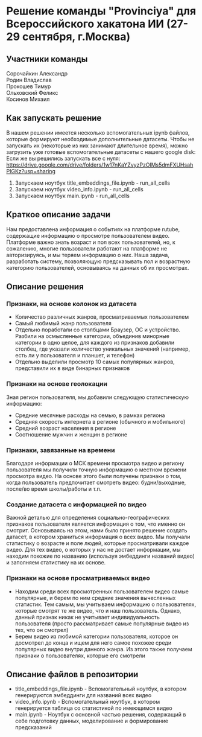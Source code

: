 # Решение команды "Provinciya" для Всероссийского хакатона ИИ (27-29 сентября, г.Москва)
## Участники команды
Сорочайкин Александр   
Родин Владислав  
Прокошев Тимур  
Ольховский Феликс  
Косинов Михаил
## Как запускать решение
В нашем решении имеется несколько вспомогательных ipynb файлов, которые формируют необходимые дополнительные датасеты. Чтобы не запускать их (некоторые из них занимают длительное время), можно загрузить уже готовые вспомогательные датасеты с нашего google disk:  
Если же вы решились запускать все с нуля: https://drive.google.com/drive/folders/1w17nKaYZvyzPzOlMs5dmFXUHsahPIGKz?usp=sharing
1. Запускаем ноутбук title_embeddings_file.ipynb - run_all_cells
2. Запускаем ноутбук video_info.ipynb - run_all_cells
3. Запускаем ноутбук main.ipynb - run_all_cells
## Краткое описание задачи
Нам предоставлена информация о событиях на платформе rutube, содержащие информацию о просмотре пользователем видео. 
Платформе важно знать возраст и пол всех пользователей, но, к сожалению, многие пользователи работают на платформе
не авторизируясь, и мы теряем информацию о них. Наша задача, разработать систему, позволяющую предсказывать пол и 
возрастную категорию пользователей, основываясь на данных об их просмотрах.
## Описание решения
### Признаки, на основе колонок из датасета
- Количество различных жанров, просматриваемых пользователем
- Самый любимый жанр пользователя
- Отдельно поработали со столбцами Браузер, ОС и устройство. Разбили на осмысленные категории, объединив минорные категории в одно целое, для каждого из признаков добавили столбец, где указали количество уникальных значений (например, есть ли у пользователя и планшет, и телефон)
- Отдельно выделили просмотр 10 самых популярных жанров, представили их в виде бинарных признаков
### Признаки на основе геолокации
Зная регион пользователя, мы добавили следующую статистическую информацию:
- Средние месячные расходы на семью, в рамках региона 
- Средняя скорость интернета в регионе (обычного и мобильного)
- Средний возраст населения в регионе
- Соотношение мужчин и женщин в регионе
### Признаки, завязанные на времени
Благодаря информации о МСК времени просмотра видео и региону пользователя мы получили точную информацию о местном времени просмотра видео.
На основе этого были получены признаки о том, когда пользователь предпочитает смотреть видео: будни/выходные, после/во время школы/работы и т.п.
### Создание датасета с информацией по видео
Важной деталью для определения социально-географических признаков пользователя является информация о том, что именно он смотрит.
Основываясь на этом, нами было принято решение создать датасет, в котором храниться информация о всех видео. Мы получали статистику
о возрасте и поле людей, которые просматривали каждое видео. Для тех видео, о которых у нас не достает информации, мы находим похожие по названию
(используя эмбеддинги названий видео) и заполняем статистику на их основе.
### Признаки на основе просматриваемых видео
- Находим среди всех просмотренных пользователем видео самые популярные, и берем по ним средние значения вычесленных статистик. Тем самым, мы учитываем информацию о пользователях, которые смотрят те же видео, что и наш пользователь. Однако, данный признак никак не учитывает индивидуальность пользователя (просто рассматривает самые популярные видео из тех, что он смотрел)
- Берем видео из любимой категории пользователя, которое он досмотрел до конца и ищем для него самое похожее среди популярных видео внутри данного жанра. Из этого также получаем признаки о пользователях, которые его смотрели
## Описание файлов в репозитории
- title_embeddings_file.ipynb - Вспомогательный ноутбук, в котором генерируются эмбеддинги для названий всех видео
- video_info.ipynb - Вспомогательный ноутбук, в котором генерируется таблица со статистикой по имеющимся видео
- main.ipynb - Ноутбук с основной частью решения, содержащий в себе подготовку данных, моделирование и формирование предсказаний
